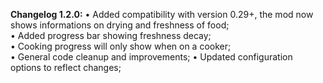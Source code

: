 **Changelog 1.2.0:**
• Added compatibility with version 0.29+, the mod now shows informations on drying and freshness of food;  
• Added progress bar showing freshness decay;  
• Cooking progress will only show when on a cooker;  
• General code cleanup and improvements;
• Updated configuration options to reflect changes;

